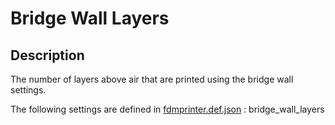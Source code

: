 # Bridge Wall Layers

## Description
The number of layers above air that are printed using the bridge wall settings.

The following settings are defined in [fdmprinter.def.json](https://github.com/smartavionics/Cura/blob/mb-master/resources/definitions/fdmprinter.def.json) : bridge_wall_layers